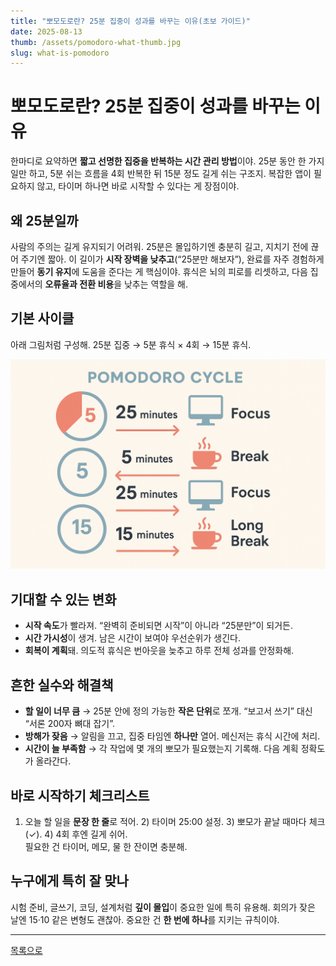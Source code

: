 ```yaml
---
title: "뽀모도로란? 25분 집중이 성과를 바꾸는 이유(초보 가이드)"
date: 2025-08-13
thumb: /assets/pomodoro-what-thumb.jpg
slug: what-is-pomodoro
---
```

# 뽀모도로란? 25분 집중이 성과를 바꾸는 이유

한마디로 요약하면 **짧고 선명한 집중을 반복하는 시간 관리 방법**이야. 25분 동안 한 가지 일만 하고, 5분 쉬는 흐름을 4회 반복한 뒤 15분 정도 길게 쉬는 구조지. 복잡한 앱이 필요하지 않고, 타이머 하나면 바로 시작할 수 있다는 게 장점이야.

## 왜 25분일까
사람의 주의는 길게 유지되기 어려워. 25분은 몰입하기엔 충분히 길고, 지치기 전에 끊어 주기엔 짧아. 이 길이가 **시작 장벽을 낮추고**(“25분만 해보자”), 완료를 자주 경험하게 만들어 **동기 유지**에 도움을 준다는 게 핵심이야. 휴식은 뇌의 피로를 리셋하고, 다음 집중에서의 **오류율과 전환 비용**을 낮추는 역할을 해.

## 기본 사이클
아래 그림처럼 구성해. 25분 집중 → 5분 휴식 × 4회 → 15분 휴식.

![뽀모도로 기본 사이클](/assets/pomodoro-cycle.jpg)

## 기대할 수 있는 변화
- **시작 속도**가 빨라져. “완벽히 준비되면 시작”이 아니라 “25분만”이 되거든.  
- **시간 가시성**이 생겨. 남은 시간이 보여야 우선순위가 생긴다.  
- **회복이 계획**돼. 의도적 휴식은 번아웃을 늦추고 하루 전체 성과를 안정화해.

## 흔한 실수와 해결책
- **할 일이 너무 큼** → 25분 안에 정의 가능한 **작은 단위**로 쪼개. “보고서 쓰기” 대신 “서론 200자 뼈대 잡기”.  
- **방해가 잦음** → 알림을 끄고, 집중 타임엔 **하나만** 열어. 메신저는 휴식 시간에 처리.  
- **시간이 늘 부족함** → 각 작업에 몇 개의 뽀모가 필요했는지 기록해. 다음 계획 정확도가 올라간다.

## 바로 시작하기 체크리스트
1) 오늘 할 일을 **문장 한 줄**로 적어. 2) 타이머 25:00 설정. 3) 뽀모가 끝날 때마다 체크(✓). 4) 4회 후엔 길게 쉬어.  
필요한 건 타이머, 메모, 물 한 잔이면 충분해.

## 누구에게 특히 잘 맞나
시험 준비, 글쓰기, 코딩, 설계처럼 **깊이 몰입**이 중요한 일에 특히 유용해. 회의가 잦은 날엔 15·10 같은 변형도 괜찮아. 중요한 건 **한 번에 하나**를 지키는 규칙이야.

---
[목록으로](#blog)
